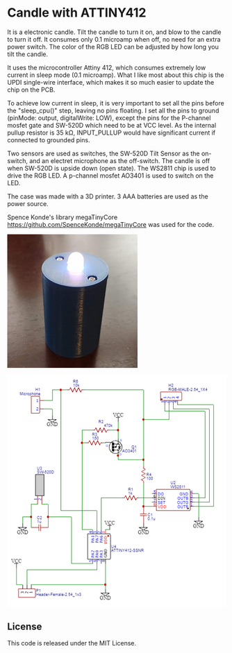 # Candle with ATTINY412

It is a electronic candle. Tilt the candle to turn it on, and blow to the candle to turn it off. It consumes only 0.1 microamp when off, no need for an extra power switch. The color of the RGB LED can be adjusted by how long you tilt the candle. 

It uses the microcontroller Attiny 412, which consumes extremely low current in sleep mode (0.1 microamp). What I like most about this chip is the UPDI single-wire interface, which makes it so much easier to update the chip on the PCB. 

To achieve low current in sleep, it is very important to set all the pins before the "sleep_cpu()" step, leaving no pins floating.  I set all the pins to ground (pinMode: output, digitalWrite: LOW), except the pins for the P-channel mosfet gate and SW-520D which need to be at VCC level.  As the internal pullup resistor is 35 kΩ,  INPUT_PULLUP would have significant current if connected to grounded pins. 

Two sensors are used as switches, the SW-520D Tilt Sensor as the on-switch, and an electret microphone as the off-switch. The candle is off when SW-520D is upside down (open state). The WS2811 chip is used to drive the RGB LED. A p-channel mosfet AO3401 is used to switch on the LED. 

The case  was made with a 3D printer.  3 AAA batteries are used as the power source. 

Spence Konde's library megaTinyCore https://github.com/SpenceKonde/megaTinyCore was used for the code.

![Circuit](https://raw.githubusercontent.com/qisun1/candle/main/candle.jpg)

![Circuit](https://raw.githubusercontent.com/qisun1/candle/main/candle_circuit.png)


## License

This code is released under the MIT License.